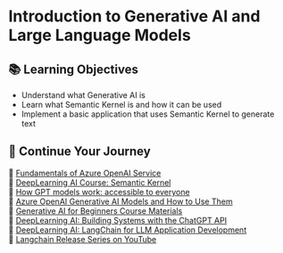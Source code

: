 # Introduction to Generative AI and Large Language Models

## 📚 Learning Objectives

- Understand what Generative AI is
- Learn what Semantic Kernel is and how it can be used
- Implement a basic application that uses Semantic Kernel to generate text

## 🧠 Continue Your Journey

🔗 [Fundamentals of Azure OpenAI Service](https://learn.microsoft.com/en-us/training/modules/explore-azure-openai/)  
🔗 [DeepLearning AI Course: Semantic Kernel](https://www.deeplearning.ai/short-courses/microsoft-semantic-kernel/)  
🔗 [How GPT models work: accessible to everyone](https://bea.stollnitz.com/blog/how-gpt-works/)  
🔗 [Azure OpenAI Generative AI Models and How to Use Them](https://www.linkedin.com/learning-login/share?account=2113185&forceAccount=false&redirect=https%3A%2F%2Fwww.linkedin.com%2Flearning%2Fazure-openai-generative-ai-models-and-how-to-use-them%3Ftrk%3Dshare_ent_url%26shareId%3DARUmIYk3TZ20b4EZb3%252F9qQ%253D%253D)   
🔗 [Generative AI for Beginners Course Materials](https://aka.ms/genai-beginners)  
🔗 [DeepLearning AI: Building Systems with the ChatGPT API](https://www.deeplearning.ai/short-courses/building-systems-with-chatgpt/)  
🔗 [DeepLearning AI: LangChain for LLM Application Development](https://www.deeplearning.ai/short-courses/langchain-for-llm-application-development/)  
🔗 [Langchain Release Series on YouTube](https://www.youtube.com/watch?v=Fk_zZr2DbQY&list=PLfaIDFEXuae0gBSJ9T0w7cu7iJZbH3T31)
